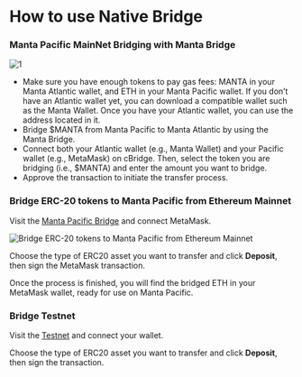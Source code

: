 # How to use Native Bridge

### Manta Pacific MainNet Bridging with Manta Bridge[​](https://docs.manta.network/docs/manta-atlantic/Bridge#bridging-with-manta-bridge "Direct link to Bridging with Manta Bridge")

![1](https://miro.medium.com/v2/resize:fit:1400/format:webp/1*AGkx1AbxMzhe7McGqHNICw.png)

- Make sure you have enough tokens to pay gas fees: MANTA in your Manta Atlantic wallet, and ETH in your Manta Pacific wallet. If you don’t have an Atlantic wallet yet, you can download a compatible wallet such as the Manta Wallet. Once you have your Atlantic wallet, you can use the address located in it.
- Bridge $MANTA from Manta Pacific to Manta Atlantic by using the Manta Bridge.
- Connect both your Atlantic wallet (e.g., Manta Wallet) and your Pacific wallet (e.g., MetaMask) on cBridge. Then, select the token you are bridging (i.e., $MANTA) and enter the amount you want to bridge.
- Approve the transaction to initiate the transfer process.

### Bridge ERC-20 tokens to Manta Pacific from Ethereum Mainnet

Visit the [Manta Pacific Bridge](https://pacific-bridge.manta.network/) and connect MetaMask.

![Bridge ERC-20 tokens to Manta Pacific from Ethereum Mainnet](https://docs.manta.network/img/bridge-to-pacific/Bridge%20ERC-20%20tokens%20to%20Manta%20Pacific%20from%20Ethereum%20Mainnet.png)

Choose the type of ERC20 asset you want to transfer and click **Deposit**, then sign the MetaMask transaction.

Once the process is finished, you will find the bridged ETH in your MetaMask wallet, ready for use on Manta Pacific. 

### Bridge Testnet

Visit the [Testnet]([https://pacific-bridge.sepolia-testnet.manta.network/](https://pacific-bridge.sepolia-testnet.manta.network/)) and connect your wallet.

Choose the type of ERC20 asset you want to transfer and click **Deposit**, then sign the transaction.

## 
